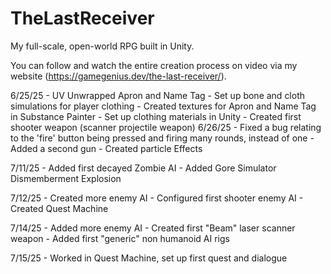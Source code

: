 # TheLastReceiver
My full-scale, open-world RPG built in Unity.

You can follow and watch the entire creation process on video via my website (https://gamegenius.dev/the-last-receiver/).


6/25/25 - UV Unwrapped Apron and Name Tag
        - Set up bone and cloth simulations for player clothing
        - Created textures for Apron and Name Tag in Substance Painter
        - Set up clothing materials in Unity
        - Created first shooter weapon (scanner projectile weapon)
6/26/25 - Fixed a bug relating to the 'fire' button being pressed and firing many rounds, instead of one
        - Added a second gun
        - Created particle Effects

7/11/25 - Added first decayed Zombie AI
        - Added Gore Simulator Dismemberment Explosion

7/12/25 - Created more enemy AI
        - Configured first shooter enemy AI
        - Created Quest Machine

7/14/25 - Added more enemy AI
        - Created first "Beam" laser scanner weapon
        - Added first "generic" non humanoid AI rigs

7/15/25 - Worked in Quest Machine, set up first quest and dialogue
